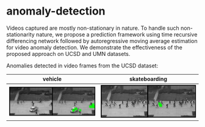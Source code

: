 # anomaly-detection

Videos captured are mostly non-stationary in nature. To handle such non-stationarity nature, we propose a prediction framework using time recursive differencing network followed by autoregressive moving average estimation for video anomaly detection. We demonstrate the effectiveness of the proposed approach on UCSD and UMN datasets.

Anomalies detected in video frames from the UCSD dataset:

|vehicle|skateboarding|
|-|-|
|![](examples/1.png)|![](examples/2.png)|
